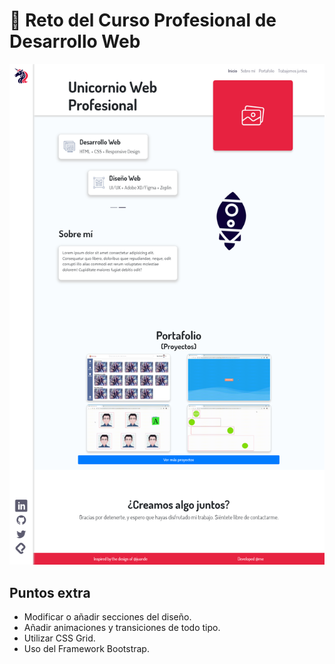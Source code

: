 # :unicorn: Reto del Curso Profesional de Desarrollo Web

<img src="/SitioUnicornioWebProfesional.png" />

## Puntos extra

- Modificar o añadir secciones del diseño.
- Añadir animaciones y transiciones de todo tipo.
- Utilizar CSS Grid.
- Uso del Framework Bootstrap.
